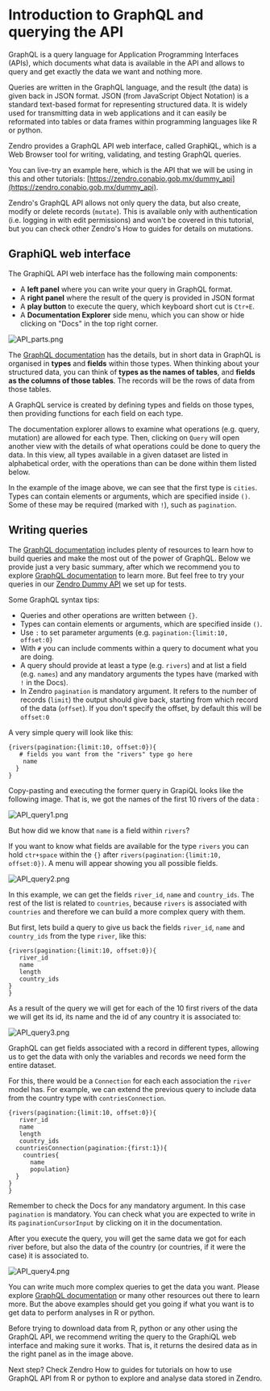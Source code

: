 # Introduction to GraphQL and querying the API

GraphQL is a query language for Application Programming Interfaces (APIs), which documents what data is available in the API and allows to query and get exactly the data we want and nothing more. 

Queries are written in the GraphQL language, and the result (the data) is given back in JSON format. JSON (from JavaScript Object Notation) is a standard text-based format for representing structured data. It is widely used for transmitting data in web applications and it can easily be reformated into tables or data frames within programming languages like R or python. 

Zendro provides a GraphQL API web interface, called Graph**i**QL, which is a Web Browser tool for writing, validating, and testing GraphQL queries.

You can live-try an example here, which is the API that we will be using in this and other tutorials: [https://zendro.conabio.gob.mx/dummy_api](https://zendro.conabio.gob.mx/dummy_api).

Zendro's GraphQL API allows not only query the data, but also create, modify or delete records (`mutate`). This is available only with authentication (i.e. logging in with edit permissions) and won't be covered in this tutorial, but you can check other Zendro's How to guides for details on mutations.

## GraphiQL web interface

The GraphiQL API web interface has the following main components: 

* A **left panel** where you can write your query in GraphQL format.
* A **right panel** where the result of the query is provided in JSON format
* A **play button** to execute the query, which keyboard short cut is `Ctr+E`.
* A **Documentation Explorer** side menu, which you can show or hide clicking on "Docs" in the top right corner.  


![API_parts.png](figures/API_parts.png)

The [GraphQL documentation](https://graphql.org/learn/) has the details, but in short data in GraphQL is organised in **types** and **fields** within those types. When thinking about your structured data, you can think of **types as the names of tables**, and **fields as the columns of those tables**. The records will be the rows of data from those tables. 

A GraphQL service is created by defining types and fields on those types, then providing functions for each field on each type. 

The documentation explorer allows to examine what operations (e.g. query, mutation) are allowed for each type. Then, clicking on `Query` will open another view with the details of what operations could be done to query the data. In this view, all types available in a given dataset are listed in alphabetical order, with the operations than can be done within them listed below. 

In the example of the image above, we can see that the first type is `cities`. Types can contain elements or arguments, which are specified inside `()`. Some of these may be required (marked with `!`), such as `pagination`.

## Writing queries

The [GraphQL documentation](https://graphql.org/learn/) includes plenty of resources to learn how to build queries and make the most out of the power of GraphQL. Below we provide just a very basic summary, after which we recommend you to explore [GraphQL documentation](https://graphql.org/learn/) to learn more. But feel free to try your queries in our [Zendro Dummy API](https://zendro.conabio.gob.mx/dummy_api) we set up for tests.

Some GraphQL syntax tips:

* Queries and other operations are written between `{}`. 
* Types can contain elements or arguments, which are specified inside `()`.
* Use `:` to set parameter arguments (e.g. `pagination:{limit:10, offset:0}`
* With `#` you can include comments within a query to document what you are doing.
* A query should provide at least a type (e.g. `rivers`) and at list a field (e.g. `names`) and any mandatory arguments the types have (marked with `!` in the Docs).
* In Zendro `pagination` is mandatory argument. It refers to the number of records (`limit`) the output should give back, starting from which record of the data (`offset`). If you don't specify the offset, by default this will be `offset:0` 

A very simple query will look like this:

```
{rivers(pagination:{limit:10, offset:0}){
   # fields you want from the "rivers" type go here
    name
  }
}
```

Copy-pasting and executing the former query in GrapiQL looks like the following image. That is, we got the names of the first 10 rivers of the data :

![API_query1.png](figures/API_query1.png)

But how did we know that `name` is a field within `rivers`?

If you want to know what fields are available for the type `rivers` you can hold `ctr+space` within the `{}` after `rivers(pagination:{limit:10, offset:0})`. A menu will appear showing you all possible fields. 

![API_query2.png](figures/API_query2.png)

In this example, we can get the fields `river_id`, `name` and `country_ids`. The rest of the list is related to `countries`, because `rivers` is associated with `countries` and therefore we can build a more complex query with them.

But first, lets build a query to give us back the fields `river_id`, `name` and `country_ids` from the type `river`, like this:

```
{rivers(pagination:{limit:10, offset:0}){
   river_id
   name
   length
   country_ids  
}
}
```

As a result of the query we will get for each of the 10 first rivers of the data we will get its id, its name and the id of any country it is associated to:

![API_query3.png](figures/API_query3.png)

GraphQL can get fields associated with a record in different types, allowing us to get the data with only the variables and records we need form the entire dataset. 

For this, there would be a `Connection` for each each association the `river` model has. For example, we can extend the previous query to include data from the country type with `contriesConnection`.

```
{rivers(pagination:{limit:10, offset:0}){
   river_id
   name
   length
   country_ids  
  countriesConnection(pagination:{first:1}){
    countries{
      name
      population}
  }
}
}
```

Remember to check the Docs for any mandatory argument. In this case `pagination` is mandatory. You can check what you are expected to write in its `paginationCursorInput` by clicking on it in the documentation. 

After you execute the query, you will get the same data we got for each river before, but also the data of the country (or countries, if it were the case) it is associated to. 

![API_query4.png](figures/API_query4.png)


You can write much more complex queries to get the data you want. Please explore [GraphQL documentation](https://graphql.org/learn/) or many other resources out there to learn more. But the above examples should get you going if what you want is to get data to perform analyses in R or python.

Before trying to download data from R, python or any other using the GraphQL API, we recommend writing the query to the GraphiQL web interface and making sure it works. That is, it returns the desired data as in the right panel as in the image above.

Next step? Check Zendro How to guides for tutorials on how to use GraphQL API from R or python to explore and analyse data stored in Zendro.



